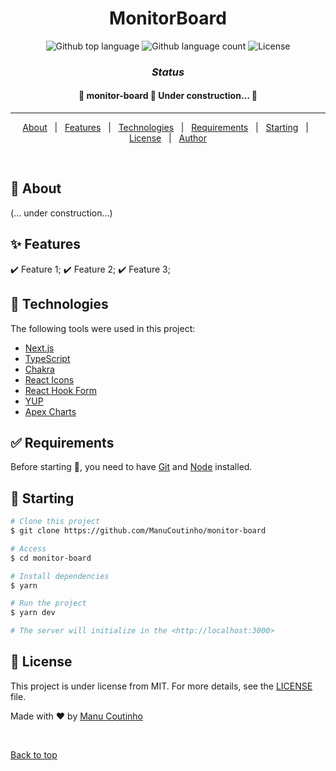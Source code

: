<!--<div align="center" id="top"> 
  <img src="./.github/app.gif" alt="monitor-board" />

  &#xa0;

  <a href="https://monitor-board.netlify.app">Demo</a> 
</div> -->

<h1 align="center">MonitorBoard</h1>

<p align="center">
  <img alt="Github top language" src="https://img.shields.io/github/languages/top/ManuCoutinho/monitor-board?color=56BEB8">
  <img alt="Github language count" src="https://img.shields.io/github/languages/count/ManuCoutinho/monitor-board?color=56BEB8">
  <img alt="License" src="https://img.shields.io/github/license/ManuCoutinho/monitor-board?color=56BEB8">


</p>
<h3 align="center">

 ___Status___ 
</h3>
<h4 align="center"> 
	🚧  monitor-board 🔨 Under construction...  🚧
</h4> 

<hr>

<p align="center">
  <a href="#dart-about">About</a> &#xa0; | &#xa0; 
  <a href="#sparkles-features">Features</a> &#xa0; | &#xa0;
  <a href="#rocket-technologies">Technologies</a> &#xa0; | &#xa0;
  <a href="#white_check_mark-requirements">Requirements</a> &#xa0; | &#xa0;
  <a href="#checkered_flag-starting">Starting</a> &#xa0; | &#xa0;
  <a href="#memo-license">License</a> &#xa0; | &#xa0;
  <a href="https://github.com/ManuCoutinho" target="_blank">Author</a>
</p>

<br>

## :dart: About ##

(... under construction...)

## :sparkles: Features ##

:heavy_check_mark: Feature 1;
:heavy_check_mark: Feature 2;
:heavy_check_mark: Feature 3;

## :rocket: Technologies ##

The following tools were used in this project:

- [Next.js](https://nextjs.org)
- [TypeScript](https://www.typescriptlang.org/)
- [Chakra](https://chakra-ui.com/)
- [React Icons](https://react-icons.github.io/react-icons/)
- [React Hook Form](https://react-hook-form.com/)
- [YUP](https://github.com/jquense/yup)
- [Apex Charts](https://apexcharts.com)


## :white_check_mark: Requirements ##

Before starting :checkered_flag:, you need to have [Git](https://git-scm.com) and [Node](https://nodejs.org/en/) installed.

## :checkered_flag: Starting ##

```bash
# Clone this project
$ git clone https://github.com/ManuCoutinho/monitor-board

# Access
$ cd monitor-board

# Install dependencies
$ yarn

# Run the project
$ yarn dev

# The server will initialize in the <http://localhost:3000>
```

## :memo: License ##

This project is under license from MIT. For more details, see the [LICENSE](LICENSE) file.


Made with :heart: by <a href="https://github.com/ManuCoutinho" target="_blank">Manu Coutinho</a>

&#xa0;

<a href="#top">Back to top</a>

